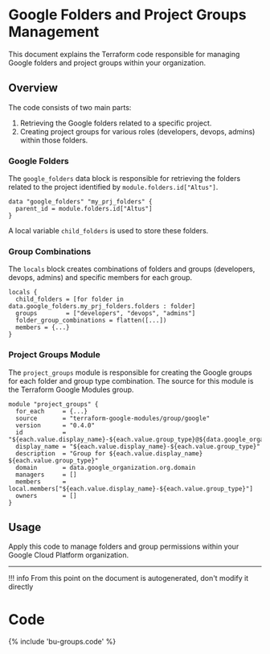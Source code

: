 # Google Folders and Project Groups Management

This document explains the Terraform code responsible for managing Google folders and project groups within your organization.

## Overview

The code consists of two main parts:
1. Retrieving the Google folders related to a specific project.
2. Creating project groups for various roles (developers, devops, admins) within those folders.

### Google Folders

The `google_folders` data block is responsible for retrieving the folders related to the project identified by `module.folders.id["Altus"]`.

```hcl
data "google_folders" "my_prj_folders" {
  parent_id = module.folders.id["Altus"]
}
```

A local variable `child_folders` is used to store these folders.

### Group Combinations

The `locals` block creates combinations of folders and groups (developers, devops, admins) and specific members for each group.

```hcl
locals {
  child_folders = [for folder in data.google_folders.my_prj_folders.folders : folder]
  groups        = ["developers", "devops", "admins"]
  folder_group_combinations = flatten([...])
  members = {...}
}
```

### Project Groups Module

The `project_groups` module is responsible for creating the Google groups for each folder and group type combination. The source for this module is the Terraform Google Modules group.

```hcl
module "project_groups" {
  for_each     = {...}
  source       = "terraform-google-modules/group/google"
  version      = "0.4.0"
  id           = "${each.value.display_name}-${each.value.group_type}@${data.google_organization.org.domain}"
  display_name = "${each.value.display_name}-${each.value.group_type}"
  description  = "Group for ${each.value.display_name} ${each.value.group_type}"
  domain       = data.google_organization.org.domain
  managers     = []
  members      = local.members["${each.value.display_name}-${each.value.group_type}"]
  owners       = []
}
```

## Usage

Apply this code to manage folders and group permissions within your Google Cloud Platform organization.

---
!!! info
    From this point on the document is autogenerated, don't modify it directly

# Code

{% include 'bu-groups.code' %}
